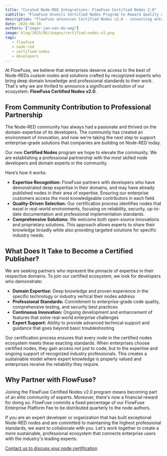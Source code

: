 ```yaml
---
title: "Curated Node-RED Integrations: FlowFuse Certified Nodes 2.0"
subtitle: "FlowFuse Unveils Certified Nodes Program to Reward Quality and Ensure Long-Term Support"
description: "FlowFuse announces Certified Nodes v2.0 - connecting enterprises with the highest quality Node-RED nodes, built and maintained by recognized experts in their fields."
date: 2025-06-30
authors: ["zeger-jan-van-de-weg"]
image: blog/2025/06/images/certified-nodes-v2.png
tags:
   - flowfuse
   - node-red
   - certified-nodes
   - developers
---
```


At FlowFuse, we believe that enterprises deserve access to the best of Node-REDs
custom nodes and solutions crafted by recognized experts who bring deep domain
knowledge and professional standards to their work. That's why we are thrilled
to announce a significant evolution of our ecosystem: **FlowFuse Certified Nodes
v2.0**.

<!--more-->

## From Community Contribution to Professional Partnership

The Node-RED community has always had a pasionate and thrived on the
domain-expertise of its developers. The community has created an environment of
innovation, and now we're taking the next step to support enterprise-grade
solutions that companies are building on Node-RED today.

Our new **Certified Nodes** program we hope to elevate the community. We are
establishing a professional partnership with the most skilled node developers
and domain experts in the community.

Here’s how it works:

- **Expertise Recognition:** FlowFuse partners with developers who have
  demonstrated deep expertise in their domains, and may have already published
  nodes in their area of expertise. Ensuring our enterprise customers access the
  most knowledgeable contributors in each field.
- **Quality-Driven Selection:** Our certification process identifies nodes that
  excel in real-world environments, focusing on reliability, security,
  up-to-date documentation and professional implementation standards.
- **Comprehensive Solutions:** We welcome both open-source innovations and
  proprietary solutions. This approach allows experts to share their knowledge
  broadly while also providing targeted solutions for specific industry needs.

## What Does It Take to Become a Certified Publisher?

We are seeking partners who represent the pinnacle of expertise in their
respective domains. To join our certified ecosystem, we look for developers who
demonstrate:

- **Domain Expertise:** Deep knowledge and proven experience in the specific
  technology or industry vertical their nodes address
- **Professional Standards:** Commitment to enterprise-grade code quality,
  comprehensive testing, and security best practices
- **Continuous Innovation:** Ongoing development and enhancement of features
  that solve real-world enterprise challenges
- **Expert Support:** Ability to provide advanced technical support and guidance
  that goes beyond basic troubleshooting

Our certification process ensures that every node in the certified nodes
ecosystem meets these exacting standards. When enterprises choose certified
nodes, they gain access not just to code, but to the expertise and ongoing
support of recognized industry professionals. This creates a sustainable model
where expert knowledge is properly valued and enterprises receive the
reliability they require.

## Why Partner with FlowFuse?

Joining the FlowFuse Certified Nodes v2.0 program means becoming part of an
elite community of experts. Moreover, there's now a financial reward for doing
so. FlowFuse commits a fixed percentage of our FlowFuse Enterprise Platform Fee
to be distributed quarterly to the node authors.

If you are an expert developer or organization that has built exceptional
Node-RED nodes and are committed to maintaining the highest professional
standards, we want to collaborate with you. Let's work together to create a more
sustainable, professional ecosystem that connects enterprise users with the
industry's leading experts.

[Contact us to discuss your node certification](/contact-us/)
